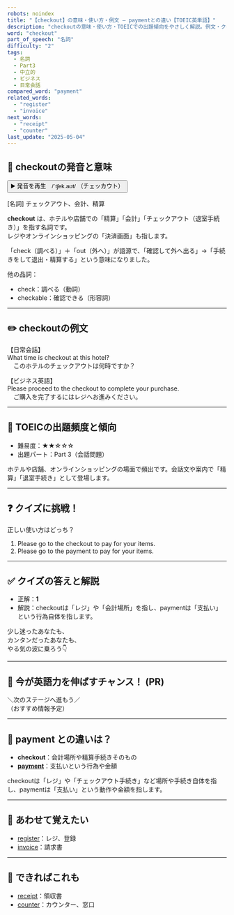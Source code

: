 ```yaml
---
robots: noindex
title: "【checkout】の意味・使い方・例文 ― paymentとの違い【TOEIC英単語】"
description: "checkoutの意味・使い方・TOEICでの出題傾向をやさしく解説。例文・クイズ付きでpaymentとの違いもわかりやすく学べます。"
word: "checkout"
part_of_speech: "名詞"
difficulty: "2"
tags:
  - 名詞
  - Part3
  - 中立的
  - ビジネス
  - 日常会話
compared_word: "payment"
related_words:
  - "register"
  - "invoice"
next_words:
  - "receipt"
  - "counter"
last_update: "2025-05-04"
---
```


## 🔰 checkoutの発音と意味

<button class="play-audio" onclick="playTTS('checkout')">
  <span class="play-audio-main">
    ▶️ 発音を再生　/ˈtʃek.aʊt/
  </span>
  <span class="play-audio-sub">
    （チェッカウト）
  </span>
</button>

[名詞] チェックアウト、会計、精算

**checkout** は、ホテルや店舗での「精算」「会計」「チェックアウト（退室手続き）」を指す名詞です。  
レジやオンラインショッピングの「決済画面」も指します。

「check（調べる）」＋「out（外へ）」が語源で、「確認して外へ出る」→「手続きをして退出・精算する」という意味になりました。

他の品詞：  
- check：調べる（動詞）
- checkable：確認できる（形容詞）

---

## ✏️ checkoutの例文

【日常会話】  
What time is checkout at this hotel?  
　このホテルのチェックアウトは何時ですか？

【ビジネス英語】  
Please proceed to the checkout to complete your purchase.  
　ご購入を完了するにはレジへお進みください。

---

## 🎯 TOEICの出題頻度と傾向

- 難易度：★★☆☆☆
- 出題パート：Part 3（会話問題）

ホテルや店舗、オンラインショッピングの場面で頻出です。会話文や案内で「精算」「退室手続き」として登場します。

---

## ❓ クイズに挑戦！

正しい使い方はどっち？

1. Please go to the checkout to pay for your items.  
2. Please go to the payment to pay for your items.

---

## ✅ クイズの答えと解説

- 正解：**1**
- 解説：checkoutは「レジ」や「会計場所」を指し、paymentは「支払い」という行為自体を指します。

少し迷ったあなたも、  
カンタンだったあなたも、  
やる気の波に乗ろう👇️

---

## 🚀 今が英語力を伸ばすチャンス！ (PR)

<div class="info-center">
＼次のステージへ進もう／<br>  
（おすすめ情報予定）
</div>

---

## 🤔  payment との違いは？

- **checkout**：会計場所や精算手続きそのもの
- **[payment](/payment)**：支払いという行為や金額

checkoutは「レジ」や「チェックアウト手続き」など場所や手続き自体を指し、paymentは「支払い」という動作や金額を指します。

---

## 🧩 あわせて覚えたい

- [register](/register)：レジ、登録
- [invoice](/invoice)：請求書

---

## 📖 できればこれも

- [receipt](/receipt)：領収書
- [counter](/counter)：カウンター、窓口

<!-- cvid: aid37_bid07 -->
